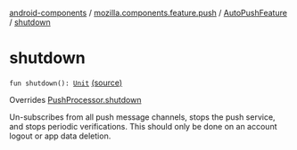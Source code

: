 [android-components](../../index.md) / [mozilla.components.feature.push](../index.md) / [AutoPushFeature](index.md) / [shutdown](./shutdown.md)

# shutdown

`fun shutdown(): `[`Unit`](https://kotlinlang.org/api/latest/jvm/stdlib/kotlin/-unit/index.html) [(source)](https://github.com/mozilla-mobile/android-components/blob/master/components/feature/push/src/main/java/mozilla/components/feature/push/AutoPushFeature.kt#L119)

Overrides [PushProcessor.shutdown](../../mozilla.components.concept.push/-push-processor/shutdown.md)

Un-subscribes from all push message channels, stops the push service, and stops periodic verifications.
This should only be done on an account logout or app data deletion.

